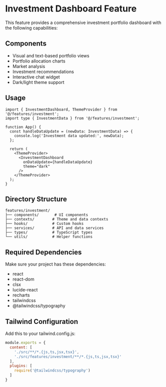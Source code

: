 # Investment Dashboard Feature

This feature provides a comprehensive investment portfolio dashboard with the following capabilities:

## Components
- Visual and text-based portfolio views
- Portfolio allocation charts
- Market analysis
- Investment recommendations
- Interactive chat widget
- Dark/light theme support

## Usage

```tsx
import { InvestmentDashboard, ThemeProvider } from '@/features/investment';
import type { InvestmentData } from '@/features/investment';

function App() {
  const handleDataUpdate = (newData: InvestmentData) => {
    console.log('Investment data updated:', newData);
  };

  return (
    <ThemeProvider>
      <InvestmentDashboard
        onDataUpdate={handleDataUpdate}
        theme="dark"
      />
    </ThemeProvider>
  );
}
```

## Directory Structure

```
features/investment/
├── components/       # UI components
├── contexts/        # Theme and data contexts
├── hooks/           # Custom hooks
├── services/        # API and data services
├── types/           # TypeScript types
└── utils/           # Helper functions
```

## Required Dependencies

Make sure your project has these dependencies:
- react
- react-dom
- clsx
- lucide-react
- recharts
- tailwindcss
- @tailwindcss/typography

## Tailwind Configuration

Add this to your tailwind.config.js:

```js
module.exports = {
  content: [
    './src/**/*.{js,ts,jsx,tsx}',
    './src/features/investment/**/*.{js,ts,jsx,tsx}'
  ],
  plugins: [
    require('@tailwindcss/typography')
  ]
}
```